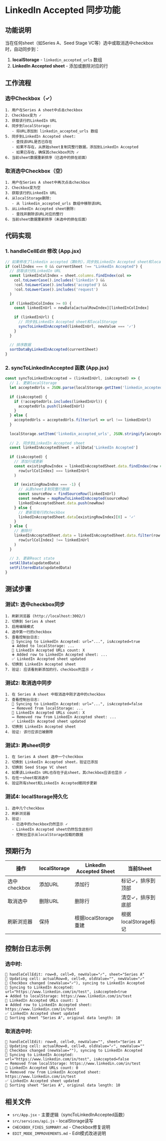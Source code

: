# LinkedIn Accepted 同步功能

## 功能说明

当在任何sheet（如Series A、Seed Stage VC等）选中或取消选中checkbox时，自动同步到：
1. **localStorage** - `linkedin_accepted_urls` 数组
2. **LinkedIn Accepted sheet** - 添加或删除对应的行

## 工作流程

### 选中Checkbox（✓）
```
1. 用户在Series A sheet中点击checkbox
2. Checkbox变为 ✓
3. 获取该行的LinkedIn URL
4. 同步到localStorage:
   - 将URL添加到 linkedin_accepted_urls 数组
5. 同步到LinkedIn Accepted sheet:
   - 查找该URL是否已存在
   - 如果不存在，从原始sheet复制完整行数据，添加到LinkedIn Accepted
   - 如果已存在，确保其checkbox列为 ✓
6. 当前sheet数据重新排序（已选中的排在前面）
```

### 取消选中Checkbox（空）
```
1. 用户在Series A sheet中再次点击checkbox
2. Checkbox变为空
3. 获取该行的LinkedIn URL
4. 从localStorage删除:
   - 从 linkedin_accepted_urls 数组中移除该URL
5. 从LinkedIn Accepted sheet删除:
   - 查找并删除该URL对应的整行
6. 当前sheet数据重新排序（未选中的排在后面）
```

## 代码实现

### 1. handleCellEdit 修改 (App.jsx)
```javascript
// 如果修改了linkedin accepted（第0列），同步到LinkedIn Accepted sheet和localStorage
if (cellIndex === 0 && currentSheet !== "LinkedIn Accepted") {
  // 获取该行的LinkedIn URL
  const linkedInColIndex = sheet.columns.findIndex(col => 
    col.toLowerCase().includes('linkedin') && 
    !col.toLowerCase().includes('accepted') && 
    !col.toLowerCase().includes('request')
  )
  
  if (linkedInColIndex >= 0) {
    const linkedInUrl = newData[actualRowIndex][linkedInColIndex]
    
    if (linkedInUrl) {
      // 同步到LinkedIn Accepted sheet和localStorage
      syncToLinkedInAccepted(linkedInUrl, newValue === '✓')
    }
  }
  
  // 排序数据
  sortDataByLinkedInAccepted(currentSheet)
}
```

### 2. syncToLinkedInAccepted 函数 (App.jsx)
```javascript
const syncToLinkedInAccepted = (linkedInUrl, isAccepted) => {
  // 1. 更新localStorage
  let acceptedUrls = JSON.parse(localStorage.getItem('linkedin_accepted_urls') || '[]')
  
  if (isAccepted) {
    if (!acceptedUrls.includes(linkedInUrl)) {
      acceptedUrls.push(linkedInUrl)
    }
  } else {
    acceptedUrls = acceptedUrls.filter(url => url !== linkedInUrl)
  }
  
  localStorage.setItem('linkedin_accepted_urls', JSON.stringify(acceptedUrls))
  
  // 2. 同步到LinkedIn Accepted sheet
  const linkedInAcceptedSheet = allData['LinkedIn Accepted']
  
  if (isAccepted) {
    // 添加行或更新
    const existingRowIndex = linkedInAcceptedSheet.data.findIndex(row => 
      row[urlColIndex] === linkedInUrl
    )
    
    if (existingRowIndex === -1) {
      // 从源sheet复制完整行数据
      const sourceRow = findSourceRow(linkedInUrl)
      const newRow = mapRowToLinkedInAccepted(sourceRow)
      linkedInAcceptedSheet.data.push(newRow)
    } else {
      // 更新现有行的checkbox
      linkedInAcceptedSheet.data[existingRowIndex][0] = '✓'
    }
  } else {
    // 删除行
    linkedInAcceptedSheet.data = linkedInAcceptedSheet.data.filter(row => 
      row[urlColIndex] !== linkedInUrl
    )
  }
  
  // 3. 更新React state
  setAllData(updatedData)
  setFilteredData(updatedData)
}
```

## 测试步骤

### 测试1: 选中checkbox同步
```
1. 刷新浏览器 (http://localhost:3002/)
2. 切换到 Series A sheet
3. 启用编辑模式
4. 选中第一行的checkbox
5. 查看控制台日志:
   🔗 Syncing to LinkedIn Accepted: url="...", isAccepted=true
   ➕ Added to localStorage: ...
   💾 LinkedIn Accepted URLs count: X
   ➕ Added row to LinkedIn Accepted sheet: ...
   ✅ LinkedIn Accepted sheet updated
6. 切换到 LinkedIn Accepted sheet
7. 验证: 应该看到新添加的行，checkbox列显示 ✓
```

### 测试2: 取消选中同步
```
1. 在 Series A sheet 中取消选中刚才选中的checkbox
2. 查看控制台日志:
   🔗 Syncing to LinkedIn Accepted: url="...", isAccepted=false
   ➖ Removed from localStorage: ...
   💾 LinkedIn Accepted URLs count: X
   ➖ Removed row from LinkedIn Accepted sheet: ...
   ✅ LinkedIn Accepted sheet updated
3. 切换到 LinkedIn Accepted sheet
4. 验证: 该行应该已被删除
```

### 测试3: 跨sheet同步
```
1. 在 Series A sheet 选中一个checkbox
2. 切换到 LinkedIn Accepted sheet，验证已添加
3. 切换到 Seed Stage VC sheet
4. 如果该LinkedIn URL也存在于此sheet，其checkbox应该也显示 ✓
5. 在任一sheet取消选中
6. 验证所有sheet和LinkedIn Accepted都同步更新
```

### 测试4: localStorage持久化
```
1. 选中几个checkbox
2. 刷新浏览器
3. 验证:
   - 已选中的checkbox仍然显示 ✓
   - LinkedIn Accepted sheet仍然包含这些行
   - 控制台显示从localStorage加载的数据
```

## 预期行为

| 操作 | localStorage | LinkedIn Accepted Sheet | 当前Sheet |
|------|--------------|------------------------|-----------|
| 选中checkbox | 添加URL | 添加行 | 标记✓，排序到顶部 |
| 取消选中 | 删除URL | 删除行 | 清空✓，排序到底部 |
| 刷新浏览器 | 保持 | 根据localStorage重建 | 根据localStorage标记 |

## 控制台日志示例

### 选中时:
```
📝 handleCellEdit: row=0, cell=0, newValue="✓", sheet="Series A"
💾 Updating cell: actualRow=0, cell=0, oldValue="", newValue="✓"
🔄 Checkbox changed (newValue="✓"), syncing to LinkedIn Accepted
🔗 Syncing to LinkedIn Accepted: url="https://www.linkedin.com/in/test", isAccepted=true
➕ Added to localStorage: https://www.linkedin.com/in/test
💾 LinkedIn Accepted URLs count: 1
➕ Added row to LinkedIn Accepted sheet: https://www.linkedin.com/in/test
✅ LinkedIn Accepted sheet updated
🔄 Sorting sheet "Series A", original data length: 10
```

### 取消选中时:
```
📝 handleCellEdit: row=0, cell=0, newValue="", sheet="Series A"
💾 Updating cell: actualRow=0, cell=0, oldValue="✓", newValue=""
🔄 Checkbox changed (newValue=""), syncing to LinkedIn Accepted
🔗 Syncing to LinkedIn Accepted: url="https://www.linkedin.com/in/test", isAccepted=false
➖ Removed from localStorage: https://www.linkedin.com/in/test
💾 LinkedIn Accepted URLs count: 0
➖ Removed row from LinkedIn Accepted sheet: https://www.linkedin.com/in/test
✅ LinkedIn Accepted sheet updated
🔄 Sorting sheet "Series A", original data length: 10
```

## 相关文件
- `src/App.jsx` - 主要逻辑（syncToLinkedInAccepted函数）
- `src/services/api.js` - localStorage读写
- `CHECKBOX_FIXES_SUMMARY.md` - Checkbox修复说明
- `EDIT_MODE_IMPROVEMENTS.md` - Edit模式改进说明
